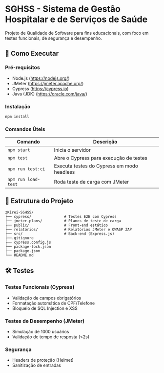 # SGHSS - Sistema de Gestão Hospitalar e de Serviços de Saúde

Projeto de Qualidade de Software para fins educacionais, com foco em testes funcionais, de segurança e desempenho.

## 🚀 Como Executar

### Pré-requisitos
- Node.js (https://nodejs.org/)
- JMeter (https://jmeter.apache.org/)
- Cypress (https://cypress.io)
- Java (JDK) (https://oracle.com/java/)

### Instalação
```bash
npm install
```

### Comandos Úteis
| Comando                | Descrição                                  |
|------------------------|-------------------------------------------|
| `npm start`            | Inicia o servidor           |
| `npm test`             | Abre o Cypress para execução de testes    |
| `npm run test:ci`      | Executa testes do Cypress em modo headless|
| `npm run load-test`    | Roda teste de carga com JMeter            |

## 📂 Estrutura do Projeto
```
zKirei-SGHSS/
├── cypress/               # Testes E2E com Cypress
├── jmeter-plans/          # Planos de teste de carga
├── public/                # Front-end estático
├── relatórios/            # Relatórios JMeter e OWASP ZAP
├── src/                   # Back-end (Express.js)
├──.gitignore              
├── cypress.config.js
├── package-lock.json
├── package.json
└── README.md
```

## 🛠 Testes
### Testes Funcionais (Cypress)
- Validação de campos obrigatórios
- Formatação automática de CPF/Telefone
- Bloqueio de SQL Injection e XSS

### Testes de Desempenho (JMeter)
- Simulação de 1000 usuários
- Validação de tempo de resposta (<2s)

### Segurança
- Headers de proteção (Helmet)
- Sanitização de entradas